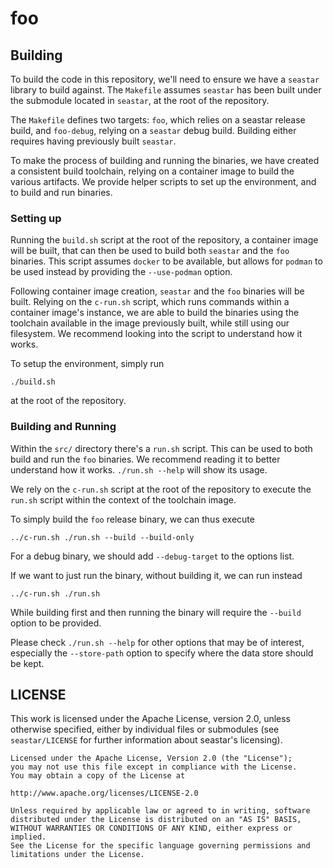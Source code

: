 # foo

## Building

To build the code in this repository, we'll need to ensure we have a `seastar`
library to build against. The `Makefile` assumes `seastar` has been built under
the submodule located in `seastar`, at the root of the repository.

The `Makefile` defines two targets: `foo`, which relies on a seastar release
build, and `foo-debug`, relying on a `seastar` debug build. Building either
requires having previously built `seastar`.

To make the process of building and running the binaries, we have created a
consistent build toolchain, relying on a container image to build the various
artifacts. We provide helper scripts to set up the environment, and to build and
run binaries.

### Setting up

Running the `build.sh` script at the root of the repository, a container image
will be built, that can then be used to build both `seastar` and the `foo`
binaries. This script assumes `docker` to be available, but allows for `podman`
to be used instead by providing the `--use-podman` option.

Following container image creation, `seastar` and the `foo` binaries will be
built. Relying on the `c-run.sh` script, which runs commands within a container
image's instance, we are able to build the binaries using the toolchain
available in the image previously built, while still using our filesystem. We
recommend looking into the script to understand how it works.

To setup the environment, simply run

    ./build.sh

at the root of the repository.

### Building and Running

Within the `src/` directory there's a `run.sh` script. This can be used to both
build and run the `foo` binaries. We recommend reading it to better understand
how it works. `./run.sh --help` will show its usage.

We rely on the `c-run.sh` script at the root of the repository to execute the
`run.sh` script within the context of the toolchain image.

To simply build the `foo` release binary, we can thus execute

    ../c-run.sh ./run.sh --build --build-only

For a debug binary, we should add `--debug-target` to the options list.

If we want to just run the binary, without building it, we can run instead

    ../c-run.sh ./run.sh

While building first and then running the binary will require the `--build`
option to be provided.

Please check `./run.sh --help` for other options that may be of interest,
especially the `--store-path` option to specify where the data store should be kept.

## LICENSE

This work is licensed under the Apache License, version 2.0, unless otherwise
specified, either by individual files or submodules (see `seastar/LICENSE` for
further information about seastar's licensing).

    Licensed under the Apache License, Version 2.0 (the "License");
    you may not use this file except in compliance with the License.
    You may obtain a copy of the License at

    http://www.apache.org/licenses/LICENSE-2.0

    Unless required by applicable law or agreed to in writing, software
    distributed under the License is distributed on an "AS IS" BASIS,
    WITHOUT WARRANTIES OR CONDITIONS OF ANY KIND, either express or implied.
    See the License for the specific language governing permissions and
    limitations under the License.
